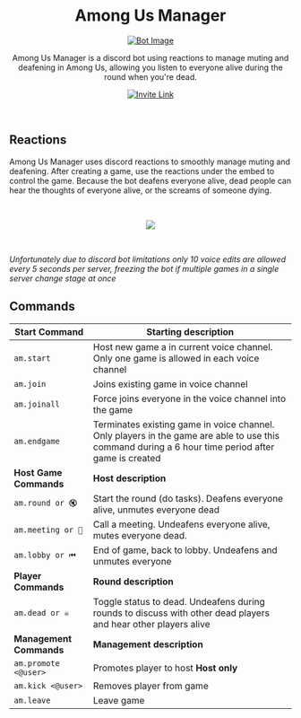 <div align="center">
<h1>Among Us Manager</h1>  

[![Bot Image](https://i.imgur.com/K6V81tr.png)](https://discord.com/api/oauth2/authorize?client_id=756743033181044827&permissions=12787776&scope=bot)

Among Us Manager is a discord bot using reactions to manage muting and deafening in Among Us, allowing you listen to everyone alive during the round when you're dead.

[![Invite Link](https://i.imgur.com/zkYVDa9.png)](https://discord.com/api/oauth2/authorize?client_id=756743033181044827&permissions=12787776&scope=bot)
</div>

&nbsp;

## Reactions
Among Us Manager uses discord reactions to smoothly manage muting and deafening. After creating a game, use the reactions under the embed to control the game. Because the bot deafens everyone alive, dead people can hear the thoughts of everyone alive, or the screams of someone dying.

&nbsp;

<div style="text-align:center"><img src="https://i.imgur.com/50kbgh6.png" /></div>

&nbsp;

*Unfortunately due to discord bot limitations only 10 voice edits are allowed every 5 seconds per server, freezing the bot if multiple games in a single server change stage at once*

## Commands
Start Command | Starting description
--------|---------
`am.start` | Host new game a in current voice channel. Only one game is allowed in each voice channel
`am.join` | Joins existing game in voice channel
`am.joinall` | Force joins everyone in the voice channel into the game
`am.endgame` | Terminates existing game in voice channel. Only players in the game are able to use this command during a 6 hour time period after game is created
**Host Game Commands** | **Host description**
`am.round or 🔇` | Start the round (do tasks). Deafens everyone alive, unmutes everyone dead
`am.meeting or 📢` | Call a meeting. Undeafens everyone alive, mutes everyone dead.
`am.lobby or ⏮` | End of game, back to lobby. Undeafens and unmutes everyone
**Player Commands** | **Round description**
`am.dead or ☠` | Toggle status to dead. Undeafens during rounds to discuss with other dead players and hear other players alive
**Management Commands** | **Management description**
`am.promote <@user>` | Promotes player to host  **Host only**
`am.kick <@user>` | Removes player from game
`am.leave` | Leave game
